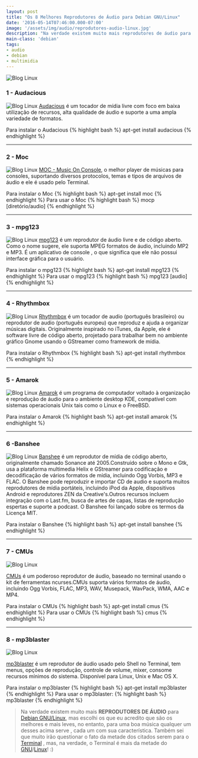 ```yaml
---
layout: post
title: "Os 8 Melhores Reprodutores de Áudio para Debian GNU/Linux"
date: '2016-05-14T07:46:00.000-07:00'
image: '/assets/img/audio/reprodutores-audio-linux.jpg'
description: "Na verdade existem muito mais reprodutores de áudio para Debian GNU/Linux, mas escolhi os que eu acredito que são os melhores e mais leves."
main-class: 'debian'
tags:
- audio
- debian
- multimidia
---
```


![Blog Linux](/assets/img/audio/reprodutores-audio-linux.jpg "Blog Linux")


### 1 - Audacious
![Blog Linux](/assets/img/audio/audacious.jpg "Blog Linux")
[Audacious](http://audacious-media-player.org/) é um tocador de mídia livre com foco em baixa utilização de recursos, alta qualidade de áudio e suporte a uma ampla variedade de formatos.

Para instalar o Audacious
{% highlight bash %}
apt-get install audacious
{% endhighlight %}

***

<script async src="https://pagead2.googlesyndication.com/pagead/js/adsbygoogle.js"></script>
<!-- Informat -->
<ins class="adsbygoogle"
     style="display:block"
     data-ad-client="ca-pub-2838251107855362"
     data-ad-slot="2327980059"
     data-ad-format="auto"
     data-full-width-responsive="true"></ins>
<script>
(adsbygoogle = window.adsbygoogle || []).push({});
</script>

### 2 - Moc
![Blog Linux](/assets/img/audio/moc.jpg "Blog Linux")
[MOC - Music On Console](https://moc.daper.net/), o melhor player de músicas para consoles, suportando diversos protocolos, temas e tipos de arquivos de áudio e ele é usado pelo Terminal.

Para instalar o Moc
{% highlight bash %}
apt-get install moc
{% endhighlight %}
Para usar o Moc
{% highlight bash %}
mocp [diretório/audio]
{% endhighlight %}

***

### 3 - mpg123
![Blog Linux](/assets/img/audio/mpg123.jpg "Blog Linux")
[mpg123](https://www.mpg123.de/) é um reprodutor de áudio livre e de código aberto. Como o nome sugere, ele suporta MPEG formatos de áudio, incluindo MP2 e MP3. É um aplicativo de console , o que significa que ele não possui interface gráfica para o usuário.

Para instalar o mpg123
{% highlight bash %}
apt-get install mpg123
{% endhighlight %}
Para usar o mpg123
{% highlight bash %}
mpg123 [audio]
{% endhighlight %}

***

### 4 - Rhythmbox 
![Blog Linux](/assets/img/audio/rhythmbox.jpg "Blog Linux")
[Rhythmbox](http://projects.gnome.org/rhythmbox/) é um tocador de audio (português brasileiro) ou reprodutor de audio (português europeu) que reproduz e ajuda a organizar músicas digitais. Originalmente inspirado no iTunes, da Apple, ele é software livre de código aberto, projetado para trabalhar bem no ambiente gráfico Gnome usando o GStreamer como framework de mídia.

Para instalar o Rhythmbox
{% highlight bash %}
apt-get install rhythmbox
{% endhighlight %}

***

<script async src="https://pagead2.googlesyndication.com/pagead/js/adsbygoogle.js"></script>
<!-- Informat -->
<ins class="adsbygoogle"
     style="display:block"
     data-ad-client="ca-pub-2838251107855362"
     data-ad-slot="2327980059"
     data-ad-format="auto"
     data-full-width-responsive="true"></ins>
<script>
(adsbygoogle = window.adsbygoogle || []).push({});
</script>

### 5 - Amarok
![Blog Linux](/assets/img/audio/amarok.jpg "Blog Linux")
[Amarok](https://amarok.kde.org/) é um programa de computador voltado à organização e reprodução de áudio para o ambiente desktop KDE, compatível com sistemas operacionais Unix tais como o Linux e o FreeBSD.

Para instalar o Amarok
{% highlight bash %}
apt-get install amarok
{% endhighlight %}

***

### 6 -Banshee
![Blog Linux](/assets/img/audio/banshee.jpg "Blog Linux")
[Banshee](http://banshee.fm) é um reprodutor de mídia de código aberto, originalmente chamado Sonance até 2005.Construído sobre o Mono e Gtk, usa a plataforma multimedia Helix e GStreamer para codificação e decodificação de vários formatos de mídia, incluindo Ogg Vorbis, MP3 e FLAC. O Banshee pode reproduzir e importar CD de audio e suporta muitos reprodutores de mídia portáteis, incluindo iPod da Apple, dispositivos Android e reprodutores ZEN da Creative's.Outros recursos incluem integração com o Last.fm, busca de artes de capas, listas de reprodução espertas e suporte a podcast. O Banshee foi lançado sobre os termos da Licença MIT.

Para instalar o Banshee
{% highlight bash %}
apt-get install banshee
{% endhighlight %}

***

### 7 - CMUs
![Blog Linux](/assets/img/audio/cmus.jpg "Blog Linux")

[CMUs](https://cmus.github.io/) é um poderoso reprodutor de áudio, baseado no terminal usando o kit de ferramentas ncurses.CMUs suporta vários formatos de áudio, incluindo Ogg Vorbis, FLAC, MP3, WAV, Musepack, WavPack, WMA, AAC e MP4.

Para instalar o CMUs
{% highlight bash %}
apt-get install cmus
{% endhighlight %}
Para usar o CMUs
{% highlight bash %}
cmus
{% endhighlight %}

***

<script async src="https://pagead2.googlesyndication.com/pagead/js/adsbygoogle.js"></script>
<!-- Informat -->
<ins class="adsbygoogle"
     style="display:block"
     data-ad-client="ca-pub-2838251107855362"
     data-ad-slot="2327980059"
     data-ad-format="auto"
     data-full-width-responsive="true"></ins>
<script>
(adsbygoogle = window.adsbygoogle || []).push({});
</script>

### 8 - mp3blaster
![Blog Linux](/assets/img/audio/mp3blaster.jpg "Blog Linux")

[mp3blaster](http://mp3blaster.sourceforge.net/) é um reprodutor de áudio usado pelo Shell no Terminal, tem menus, opções de reprodução, controle de volume, mixer, consome recursos mínimos do sistema. Disponível para Linux, Unix e Mac OS X.

Para instalar o mp3blaster
{% highlight bash %}
apt-get install mp3blaster
{% endhighlight %}
Para usar o mp3blaster:
{% highlight bash %}
mp3blaster
{% endhighlight %}

> Na verdade existem muito mais __REPRODUTORES DE ÁUDIO__ para [Debian GNU/Linux](https://cse.google.com.br/cse/publicurl?cx=004473188612396442360:qs2ekmnkweq&q=debian), mas escolhi os que eu acredito que são os melhores e mais leves, no entanto, para uma boa música qualquer um desses acima serve , cada um com sua característica. Também sei que muito irão questionar o fato da metade dos citados serem para o [Terminal](https://cse.google.com.br/cse/publicurl?cx=004473188612396442360:qs2ekmnkweq&q=terminal) , mas, na verdade, o Terminal é mais da metade do [GNU](https://cse.google.com.br/cse/publicurl?cx=004473188612396442360:qs2ekmnkweq&q=gnu)/[Linux](https://cse.google.com.br/cse/publicurl?cx=004473188612396442360:qs2ekmnkweq&q=linux)! :)
